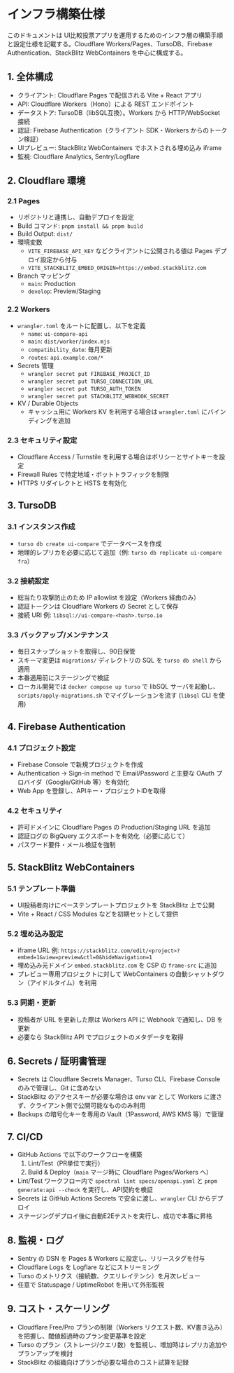 # インフラ構築仕様

このドキュメントは UI比較投票アプリを運用するためのインフラ層の構築手順と設定仕様を記載する。Cloudflare Workers/Pages、TursoDB、Firebase Authentication、StackBlitz WebContainers を中心に構成する。

## 1. 全体構成
- クライアント: Cloudflare Pages で配信される Vite + React アプリ
- API: Cloudflare Workers（Hono）による REST エンドポイント
- データストア: TursoDB（libSQL互換）。Workers から HTTP/WebSocket 接続
- 認証: Firebase Authentication（クライアント SDK・Workers からのトークン検証）
- UIプレビュー: StackBlitz WebContainers でホストされる埋め込み iframe
- 監視: Cloudflare Analytics, Sentry/Logflare

## 2. Cloudflare 環境
### 2.1 Pages
- リポジトリと連携し、自動デプロイを設定
- Build コマンド: `pnpm install && pnpm build`
- Build Output: `dist/`
- 環境変数
  - `VITE_FIREBASE_API_KEY` などクライアントに公開される値は Pages デプロイ設定から付与
  - `VITE_STACKBLITZ_EMBED_ORIGIN=https://embed.stackblitz.com`
- Branch マッピング
  - `main`: Production
  - `develop`: Preview/Staging

### 2.2 Workers
- `wrangler.toml` をルートに配置し、以下を定義
  - `name`: `ui-compare-api`
  - `main`: `dist/worker/index.mjs`
  - `compatibility_date`: 毎月更新
  - `routes`: `api.example.com/*`
- Secrets 管理
  - `wrangler secret put FIREBASE_PROJECT_ID`
  - `wrangler secret put TURSO_CONNECTION_URL`
  - `wrangler secret put TURSO_AUTH_TOKEN`
  - `wrangler secret put STACKBLITZ_WEBHOOK_SECRET`
- KV / Durable Objects
  - キャッシュ用に Workers KV を利用する場合は `wrangler.toml` にバインディングを追加

### 2.3 セキュリティ設定
- Cloudflare Access / Turnstile を利用する場合はポリシーとサイトキーを設定
- Firewall Rules で特定地域・ボットトラフィックを制限
- HTTPS リダイレクトと HSTS を有効化

## 3. TursoDB
### 3.1 インスタンス作成
- `turso db create ui-compare` でデータベースを作成
- 地理的レプリカを必要に応じて追加（例: `turso db replicate ui-compare fra`）

### 3.2 接続設定
- 総当たり攻撃防止のため IP allowlist を設定（Workers 経由のみ）
- 認証トークンは Cloudflare Workers の Secret として保存
- 接続 URI 例: `libsql://ui-compare-<hash>.turso.io`

### 3.3 バックアップ/メンテナンス
- 毎日スナップショットを取得し、90日保管
- スキーマ変更は `migrations/` ディレクトリの SQL を `turso db shell` から適用
- 本番適用前にステージングで検証
- ローカル開発では `docker compose up turso` で libSQL サーバを起動し、`scripts/apply-migrations.sh` でマイグレーションを流す (`libsql` CLI を使用)

## 4. Firebase Authentication
### 4.1 プロジェクト設定
- Firebase Console で新規プロジェクトを作成
- Authentication → Sign-in method で Email/Password と主要な OAuth プロバイダ（Google/GitHub 等）を有効化
- Web App を登録し、APIキー・プロジェクトIDを取得

### 4.2 セキュリティ
- 許可ドメインに Cloudflare Pages の Production/Staging URL を追加
- 認証ログの BigQuery エクスポートを有効化（必要に応じて）
- パスワード要件・メール検証を強制

## 5. StackBlitz WebContainers
### 5.1 テンプレート準備
- UI投稿者向けにベーステンプレートプロジェクトを StackBlitz 上で公開
- Vite + React / CSS Modules などを初期セットとして提供

### 5.2 埋め込み設定
- iframe URL 例: `https://stackblitz.com/edit/<project>?embed=1&view=preview&ctl=0&hideNavigation=1`
- 埋め込み元ドメイン `embed.stackblitz.com` を CSP の `frame-src` に追加
- プレビュー専用プロジェクトに対して WebContainers の自動シャットダウン（アイドルタイム）を利用

### 5.3 同期・更新
- 投稿者が URL を更新した際は Workers API に Webhook で通知し、DB を更新
- 必要なら StackBlitz API でプロジェクトのメタデータを取得

## 6. Secrets / 証明書管理
- Secrets は Cloudflare Secrets Manager、Turso CLI、Firebase Console のみで管理し、Git に含めない
- StackBlitz のアクセスキーが必要な場合は env var として Workers に渡さず、クライアント側で公開可能なもののみ利用
- Backups の暗号化キーを専用の Vault（1Password, AWS KMS 等）で管理

## 7. CI/CD
- GitHub Actions で以下のワークフローを構築
  1. Lint/Test（PR単位で実行）
  2. Build & Deploy（`main` マージ時に Cloudflare Pages/Workers へ）
- Lint/Test ワークフロー内で `spectral lint specs/openapi.yaml` と `pnpm generate:api --check` を実行し、API契約を検証
- Secrets は GitHub Actions Secrets で安全に渡し、`wrangler` CLI からデプロイ
- ステージングデプロイ後に自動E2Eテストを実行し、成功で本番に昇格

## 8. 監視・ログ
- Sentry の DSN を Pages & Workers に設定し、リリースタグを付与
- Cloudflare Logs を Logflare などにストリーミング
- Turso のメトリクス（接続数、クエリレイテンシ）を月次レビュー
- 任意で Statuspage / UptimeRobot を用いて外形監視

## 9. コスト・スケーリング
- Cloudflare Free/Pro プランの制限（Workers リクエスト数、KV書き込み）を把握し、閾値超過時のプラン変更基準を設定
- Turso のプラン（ストレージ/クエリ数）を監視し、増加時はレプリカ追加やプランアップを検討
- StackBlitz の組織向けプランが必要な場合のコスト試算を記録
